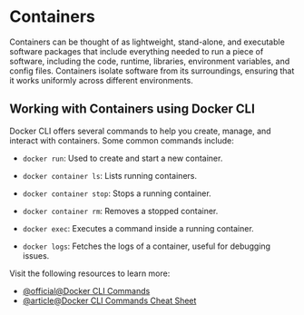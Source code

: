 # Containers

Containers can be thought of as lightweight, stand-alone, and executable software packages that include everything needed to run a piece of software, including the code, runtime, libraries, environment variables, and config files. Containers isolate software from its surroundings, ensuring that it works uniformly across different environments.

## Working with Containers using Docker CLI

Docker CLI offers several commands to help you create, manage, and interact with containers. Some common commands include:

- `docker run`: Used to create and start a new container.

- `docker container ls`: Lists running containers.

- `docker container stop`: Stops a running container.

- `docker container rm`: Removes a stopped container.

- `docker exec`: Executes a command inside a running container.

- `docker logs`: Fetches the logs of a container, useful for debugging issues.

Visit the following resources to learn more:

- [@official@Docker CLI Commands](https://docs.docker.com/engine/reference/commandline/cli/)
- [@article@Docker CLI Commands Cheat Sheet](https://www.docker.com/blog/docker-cli-commands-cheat-sheet/)
